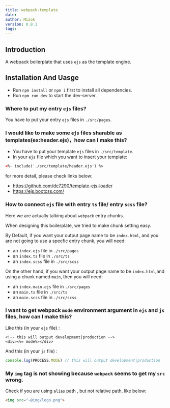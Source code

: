 ```yaml
---
title: webpack-template
date: 
author: Mizok
version: 0.8.1
tags: 
---
```


## Introduction

A webpack boilerplate that uses `ejs` as the template engine.

## Installation And Uasge

- Run `npm install` or `npm i` first to install all dependencies.
- Run `npm run dev` to start the dev-server.

### Where to put my entry `ejs` files?

You have to put your entry `ejs` files in `./src/pages`.

### I would like to make some `ejs` files sharable as templates(ex:header.ejs)，how can I make this?

- You have to put your template `ejs` files in `./src/template`.
- In your `ejs` file which you want to insert your template:

```html
<%- include('./src/template/header.ejs') %>
```

for more detail, please check links below:

- https://github.com/dc7290/template-ejs-loader  
- https://ejs.bootcss.com/  

### How to connect `ejs` file with entry `ts` file/ entry `scss` file?

Here we are actually talking about `webpack` entry chunks.

When designing this boilerplate, we tried to make chunk setting easy.

By Default, if you want your output page name to be `index.html`, and you are not going to use a specfic entry chunk, you will need:

- an `index.ejs` file in `./src/pages`  
- an `index.ts` file in `./src/ts`
- an `index.scss` file in `./src/scss`

On the other hand, if you want your output page name to be `index.html`,and using a chunk named `main`, then you will need:

- an `index.main.ejs` file in `./src/pages`  
- an `main.ts` file in `./src/ts`
- an `main.scss` file in `./src/scss`

### I want to get webpack `mode` environment argument in `ejs` and `js` files, how can I make this?

Like this (in your `ejs` file) :

```ejs
<!-- this will output development|production -->
<div><%= mode%></div>  
```

And this (in your `js` file) :

```javascript
console.log(PROCESS.MODE) // this will output development|production
```

### My `img` tag is not showing because `webpack` seems to get my `src` wrong.

Check if you are using `alias` path , but not relative path, like below:

```html
<img src="~@img/logo.png">
```




